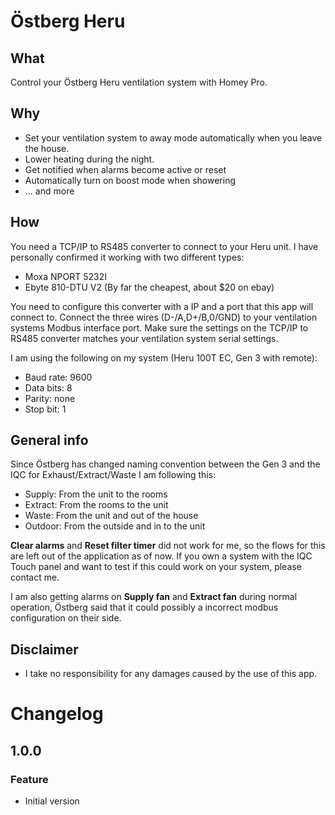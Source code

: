 # Östberg Heru

## What

Control your Östberg Heru ventilation system with Homey Pro.

## Why

-   Set your ventilation system to away mode automatically when you leave the house.
-   Lower heating during the night.
-   Get notified when alarms become active or reset
-   Automatically turn on boost mode when showering
-   ... and more

## How

You need a TCP/IP to RS485 converter to connect to your Heru unit. I have personally confirmed it working with two different types:

-   Moxa NPORT 5232I
-   Ebyte 810-DTU V2 (By far the cheapest, about $20 on ebay)

You need to configure this converter with a IP and a port that this app will connect to. Connect the three wires (D-/A,D+/B,0/GND) to your ventilation systems Modbus interface port. Make sure the settings on the TCP/IP to RS485 converter matches your ventilation system serial settings.

I am using the following on my system (Heru 100T EC, Gen 3 with remote):

-   Baud rate: 9600
-   Data bits: 8
-   Parity: none
-   Stop bit: 1

## General info

Since Östberg has changed naming convention between the Gen 3 and the IQC for Exhaust/Extract/Waste I am following this:

-   Supply: From the unit to the rooms
-   Extract: From the rooms to the unit
-   Waste: From the unit and out of the house
-   Outdoor: From the outside and in to the unit

**Clear alarms** and **Reset filter timer** did not work for me, so the flows for this are left out of the application as of now. If you own a system with the IQC Touch panel and want to test if this could work on your system, please contact me.

I am also getting alarms on **Supply fan** and **Extract fan** during normal operation, Östberg said that it could possibly a incorrect modbus configuration on their side.

## Disclaimer

-   I take no responsibility for any damages caused by the use of this app.

# Changelog

## 1.0.0

### Feature

-   Initial version
